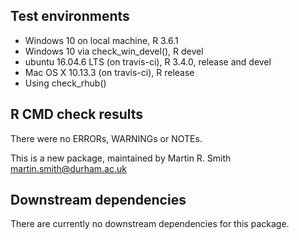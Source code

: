 ## Test environments
* Windows 10 on local machine, R 3.6.1
* Windows 10 via check_win_devel(), R devel
* ubuntu 16.04.6 LTS (on travis-ci), R 3.4.0, release and devel
* Mac OS X 10.13.3 (on travis-ci), R release
* Using check_rhub()

## R CMD check results
There were no ERRORs, WARNINGs or NOTEs.

This is a new package, maintained by Martin R. Smith <martin.smith@durham.ac.uk>


## Downstream dependencies
There are currently no downstream dependencies for this package.
